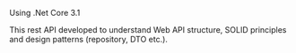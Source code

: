 Using .Net Core 3.1

This rest API developed to understand Web API structure, SOLID principles and design patterns (repository, DTO etc.).
